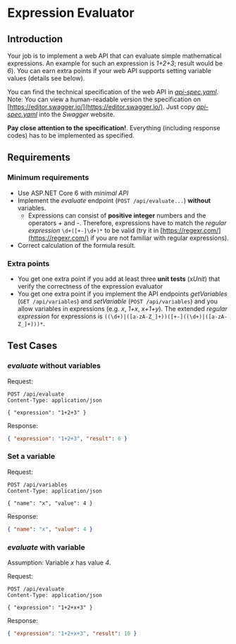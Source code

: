 # Expression Evaluator

## Introduction

Your job is to implement a web API that can evaluate simple mathematical expressions. An example for such an expression is *1+2+3*; result would be *6*). You can earn extra points if your web API supports setting variable values (details see below).

You can find the technical specification of the web API in [*api-spec.yaml*](api-spec.yaml). Note: You can view a human-readable version the specification on [https://editor.swagger.io/](https://editor.swagger.io/). Just copy [*api-spec.yaml*](api-spec.yaml) into the *Swagger* website.

**Pay close attention to the specification!**. Everything (including response codes) has to be implemented as specified.

## Requirements

### Minimum requirements

* Use ASP.NET Core 6 with *minimal API*
* Implement the *evaluate* endpoint (`POST /api/evaluate...`) **without** variables.
  * Expressions can consist of **positive integer** numbers and the operators *+* and *-*. Therefore, expressions have to match the *regular expression* `\d+([+-]\d+)*` to be valid (try it in [https://regexr.com/](https://regexr.com/) if you are not familiar with regular expressions).
* Correct calculation of the formula result.

### Extra points

* You get one extra point if you add at least three **unit tests** (*xUnit*) that verify the correctness of the expression evaluator
* You get one extra point if you implement the API endpoints *getVariables* (`GET /api/variables`) and *setVariable* (`POST /api/variables`) and you allow variables in expressions (e.g. *x*, *1+x*, *x+1+y*). The extended *regular expression* for expressions is `((\d+)|([a-zA-Z_]+))([+-]((\d+)|([a-zA-Z_]+)))*`.

## Test Cases

### *evaluate* without variables

Request:

```http
POST /api/evaluate
Content-Type: application/json

{ "expression": "1+2+3" }
```

Response:

```json
{ "expression": "1+2+3", "result": 6 }
```

### Set a variable

Request:

```http
POST /api/variables
Content-Type: application/json

{ "name": "x", "value": 4 }
```

Response:

```json
{ "name": "x", "value": 4 }
```

### *evaluate* with variable

Assumption: Variable *x* has value *4*.

Request:

```http
POST /api/evaluate
Content-Type: application/json

{ "expression": "1+2+x+3" }
```

Response:

```json
{ "expression": "1+2+x+3", "result": 10 }
```
